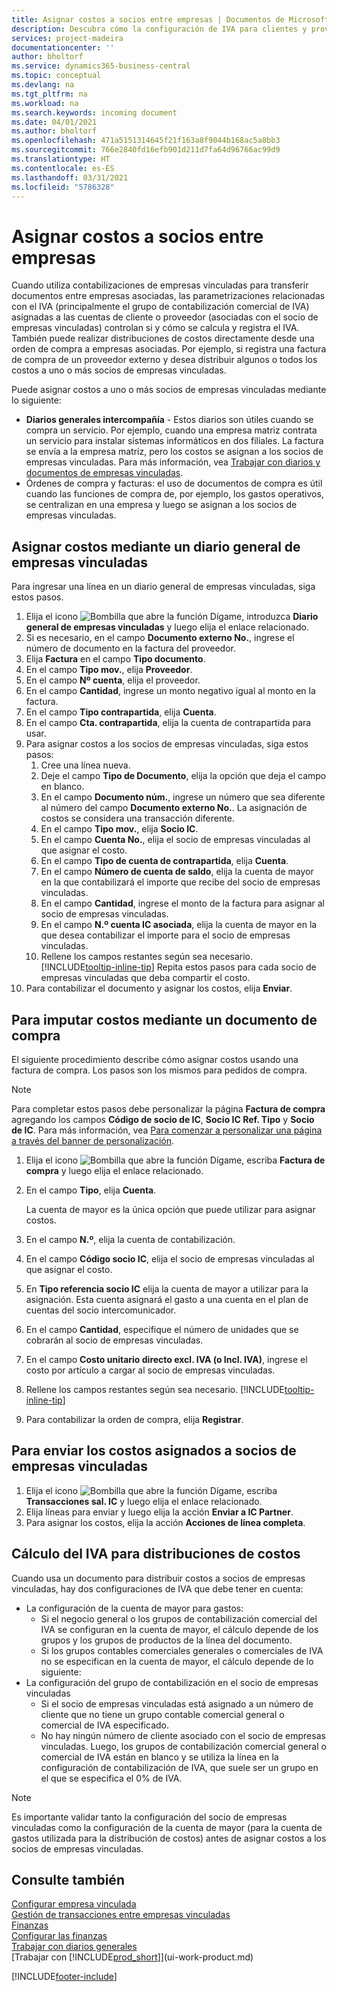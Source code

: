```yaml
---
title: Asignar costos a socios entre empresas | Documentos de Microsoft
description: Descubra cómo la configuración de IVA para clientes y proveedores controla si se calcula el IVA y cómo.
services: project-madeira
documentationcenter: ''
author: bholtorf
ms.service: dynamics365-business-central
ms.topic: conceptual
ms.devlang: na
ms.tgt_pltfrm: na
ms.workload: na
ms.search.keywords: incoming document
ms.date: 04/01/2021
ms.author: bholtorf
ms.openlocfilehash: 471a5151314645f21f163a8f9044b168ac5a8bb3
ms.sourcegitcommit: 766e2840fd16efb901d211d7fa64d96766ac99d9
ms.translationtype: HT
ms.contentlocale: es-ES
ms.lasthandoff: 03/31/2021
ms.locfileid: "5786328"
---
```

# <a name="allocate-costs-to-intercompany-partners"></a>Asignar costos a socios entre empresas
Cuando utiliza contabilizaciones de empresas vinculadas para transferir documentos entre empresas asociadas, las parametrizaciones relacionadas con el IVA (principalmente el grupo de contabilización comercial de IVA) asignadas a las cuentas de cliente o proveedor (asociadas con el socio de empresas vinculadas) controlan si y cómo se calcula y registra el IVA. También puede realizar distribuciones de costos directamente desde una orden de compra a empresas asociadas. Por ejemplo, si registra una factura de compra de un proveedor externo y desea distribuir algunos o todos los costos a uno o más socios de empresas vinculadas.

Puede asignar costos a uno o más socios de empresas vinculadas mediante lo siguiente:

* **Diarios generales intercompañía** - Estos diarios son útiles cuando se compra un servicio. Por ejemplo, cuando una empresa matriz contrata un servicio para instalar sistemas informáticos en dos filiales. La factura se envía a la empresa matriz, pero los costos se asignan a los socios de empresas vinculadas. Para más información, vea [Trabajar con diarios y documentos de empresas vinculadas](intercompany-how-work-documents-journals.md).
* Órdenes de compra y facturas: el uso de documentos de compra es útil cuando las funciones de compra de, por ejemplo, los gastos operativos, se centralizan en una empresa y luego se asignan a los socios de empresas vinculadas.

## <a name="to-allocate-costs-using-an-intercompany-general-journal"></a>Asignar costos mediante un diario general de empresas vinculadas
Para ingresar una línea en un diario general de empresas vinculadas, siga estos pasos. 

1. Elija el icono ![Bombilla que abre la función Dígame](media/ui-search/search_small.png "Dígame qué desea hacer"), introduzca **Diario general de empresas vinculadas** y luego elija el enlace relacionado.
2. Si es necesario, en el campo **Documento externo No.**, ingrese el número de documento en la factura del proveedor.
3. Elija **Factura** en el campo **Tipo documento**.
4. En el campo **Tipo mov.**, elija **Proveedor**.
5. En el campo **Nº cuenta**, elija el proveedor.
6. En el campo **Cantidad**, ingrese un monto negativo igual al monto en la factura.
7. En el campo **Tipo contrapartida**, elija **Cuenta**.
8. En el campo **Cta. contrapartida**, elija la cuenta de contrapartida para usar.
9. Para asignar costos a los socios de empresas vinculadas, siga estos pasos:
   1. Cree una línea nueva.
   2. Deje el campo **Tipo de Documento**, elija la opción que deja el campo en blanco.
   3. En el campo **Documento núm.**, ingrese un número que sea diferente al número del campo **Documento externo No.**. La asignación de costos se considera una transacción diferente.
   4. En el campo **Tipo mov.**, elija **Socio IC**.
   5. En el campo **Cuenta No.**, elija el socio de empresas vinculadas al que asignar el costo.
   6. En el campo **Tipo de cuenta de contrapartida**, elija **Cuenta**.
   7. En el campo **Número de cuenta de saldo**, elija la cuenta de mayor en la que contabilizará el importe que recibe del socio de empresas vinculadas.
   1. En el campo **Cantidad**, ingrese el monto de la factura para asignar al socio de empresas vinculadas.
   1. En el campo **N.º cuenta IC asociada**, elija la cuenta de mayor en la que desea contabilizar el importe para el socio de empresas vinculadas. 
   1. Rellene los campos restantes según sea necesario. [!INCLUDE[tooltip-inline-tip](includes/tooltip-inline-tip_md.md)] Repita estos pasos para cada socio de empresas vinculadas que deba compartir el costo.
1. Para contabilizar el documento y asignar los costos, elija **Enviar**.  

## <a name="to-allocate-costs-using-a-purchase-document"></a>Para imputar costos mediante un documento de compra
El siguiente procedimiento describe cómo asignar costos usando una factura de compra. Los pasos son los mismos para pedidos de compra.

> [!NOTE]
> Para completar estos pasos debe personalizar la página **Factura de compra** agregando los campos **Código de socio de IC**, **Socio IC Ref. Tipo** y **Socio de IC**. Para más información, vea [Para comenzar a personalizar una página a través del banner de personalización](ui-personalization-user.md#to-start-personalizing-a-page-through-the-personalizing-banner).

1. Elija el icono ![Bombilla que abre la función Dígame](media/ui-search/search_small.png "Dígame qué desea hacer"), escriba **Factura de compra** y luego elija el enlace relacionado.
2. En el campo **Tipo**, elija **Cuenta**.
   
   La cuenta de mayor es la única opción que puede utilizar para asignar costos.  
1. En el campo **N.º**, elija la cuenta de contabilización.
1. En el campo **Código socio IC**, elija el socio de empresas vinculadas al que asignar el costo.
1. En **Tipo referencia socio IC** elija la cuenta de mayor a utilizar para la asignación. Esta cuenta asignará el gasto a una cuenta en el plan de cuentas del socio intercomunicador.
1. En el campo **Cantidad**, especifique el número de unidades que se cobrarán al socio de empresas vinculadas.
1. En el campo **Costo unitario directo excl. IVA (o Incl. IVA)**, ingrese el costo por artículo a cargar al socio de empresas vinculadas.
1. Rellene los campos restantes según sea necesario. [!INCLUDE[tooltip-inline-tip](includes/tooltip-inline-tip_md.md)] 
1. Para contabilizar la orden de compra, elija **Registrar**.

## <a name="to-send-the-allocated-costs-to-intercompany-partners"></a>Para enviar los costos asignados a socios de empresas vinculadas
1. Elija el icono ![Bombilla que abre la función Dígame](media/ui-search/search_small.png "Dígame qué desea hacer"), escriba **Transacciones sal. IC** y luego elija el enlace relacionado.
2. Elija líneas para enviar y luego elija la acción **Enviar a IC Partner**. 
3. Para asignar los costos, elija la acción **Acciones de línea completa**.

## <a name="calculating-vat-for-cost-distributions"></a>Cálculo del IVA para distribuciones de costos
Cuando usa un documento para distribuir costos a socios de empresas vinculadas, hay dos configuraciones de IVA que debe tener en cuenta: 
* La configuración de la cuenta de mayor para gastos:
   * Si el negocio general o los grupos de contabilización comercial del IVA se configuran en la cuenta de mayor, el cálculo depende de los grupos y los grupos de productos de la línea del documento.
   * Si los grupos contables comerciales generales o comerciales de IVA no se especifican en la cuenta de mayor, el cálculo depende de lo siguiente:
* La configuración del grupo de contabilización en el socio de empresas vinculadas
   * Si el socio de empresas vinculadas está asignado a un número de cliente que no tiene un grupo contable comercial general o comercial de IVA especificado.
   * No hay ningún número de cliente asociado con el socio de empresas vinculadas. Luego, los grupos de contabilización comercial general o comercial de IVA están en blanco y se utiliza la línea en la configuración de contabilización de IVA, que suele ser un grupo en el que se especifica el 0% de IVA.

> [!NOTE]
> Es importante validar tanto la configuración del socio de empresas vinculadas como la configuración de la cuenta de mayor (para la cuenta de gastos utilizada para la distribución de costos) antes de asignar costos a los socios de empresas vinculadas.

## <a name="see-also"></a>Consulte también
[Configurar empresa vinculada](intercompany-how-setup.md)  
[Gestión de transacciones entre empresas vinculadas](intercompany-manage.md)  
[Finanzas](finance.md)  
[Configurar las finanzas](finance-setup-finance.md)  
[Trabajar con diarios generales](ui-work-general-journals.md)  
[Trabajar con [!INCLUDE[prod_short](includes/prod_short.md)]](ui-work-product.md)

[!INCLUDE[footer-include](includes/footer-banner.md)]